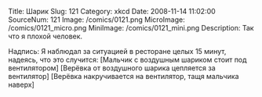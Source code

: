 Title: Шарик 
Slug: 121 
Category: xkcd 
Date: 2008-11-14 11:02:00 
SourceNum: 121 
Image: /comics/0121.png 
MicroImage: /comics/0121_micro.png 
MiniImage: /comics/0121_mini.png 
Description: Так что я плохой человек. 

Надпись: Я наблюдал за ситуацией в ресторане целых 15 минут, надеясь, что это случится:
[Мальчик с воздушным шариком стоит под вентилятором]
[Верёвка от воздушного шарика цепляется за вентилятор]
[Верёвка накручивается на вентилятор, тащя мальчика наверх]
